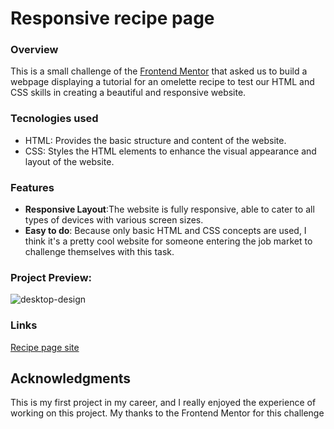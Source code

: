 # Responsive recipe page

### Overview
This is a small challenge of the [Frontend Mentor](https://www.frontendmentor.io/home) that asked us to build a webpage displaying a tutorial for an omelette recipe to test our HTML and CSS skills in creating a beautiful and responsive website.
### Tecnologies used
- HTML: Provides the basic structure and content of the website.
- CSS: Styles the HTML elements to enhance the visual appearance and layout of the website.
### Features
- **Responsive Layout**:The website is fully responsive, able to cater to all types of devices with various screen sizes.
- **Easy to do**: Because only basic HTML and CSS concepts are used, I think it's a pretty cool website for someone entering the job market to challenge themselves with this task.
### Project Preview:
![desktop-design](https://github.com/CleitoTT/Responsive-recipe-page/assets/150029433/ac0ed203-fceb-410b-983c-ff18fa87258f)


### Links
[Recipe page site]([https://responsive-recipe-page-gilt.vercel.app/](https://cleitott.github.io/Responsive-recipe-page/))

## Acknowledgments

This is my first project in my career, and I really enjoyed the experience of working on this project. My thanks to the Frontend Mentor for this challenge 
